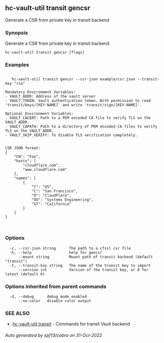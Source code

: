 ## hc-vault-util transit gencsr

Generate a CSR from private key in transit backend

### Synopsis

Generate a CSR from private key in transit backend

```
hc-vault-util transit gencsr [flags]
```

### Examples

```

   hc-vault-util transit gencsr --csr-json example/csr.json --transit-key "rsa" 

Mandatory Environment Variables:
- VAULT_ADDR: Address of the vault server 
- VAULT_TOKEN: Vault authentication token. With permission to read 'transit/keys/[KEY-NAME]' and write 'transit/sign/[KEY-NAME]'.

Optional Environment Variables:
- VAULT_CACERT: Path to a PEM encoded CA file to verify TLS on the VAULT_ADDR.
- VAULT_CAPATH: Path to a directory of PEM encoded CA files to verify TLS on the VAULT_ADDR.
- VAULT_SKIP_VERIFY: To disable TLS verification completely.


CSR JSON format: 
{
    "CN": "Foo",
    "hosts": [
        "cloudflare.com",
        "www.cloudflare.com"
    ],
    "names": [
        {
            "C": "US",
            "L": "San Francisco",
            "O": "CloudFlare",
            "OU": "Systems Engineering",
            "ST": "California"
        }
    ]
}
 


```

### Options

```
  -c, --csr-json string      The path to a cfssl csr file
  -h, --help                 help for gencsr
      --mount string         Mount path of transit backend (default "transit")
  -t, --transit-key string   The name of the transit key to import
      --version int          Version of the transit key, or 0 for latest (default 0)
```

### Options inherited from parent commands

```
  -d, --debug      debug mode enabled
      --no-color   disable color output
```

### SEE ALSO

* [hc-vault-util transit](hc-vault-util_transit.md)	 - Commands for transit Vault backend

###### Auto generated by spf13/cobra on 31-Oct-2022

